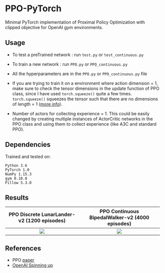# PPO-PyTorch
Minimal PyTorch implementation of Proximal Policy Optimization with clipped objective for OpenAI gym environments.

## Usage

- To test a preTrained network : run `test.py` or `test_continuous.py`

- To train a new network : run `PPO.py` or `PPO_continuous.py`
- All the hyperparameters are in the `PPO.py` or `PPO_continuous.py` file
- If you are trying to train it on a environment where action dimension = 1, make sure to check the tensor dimensions in the update function of PPO class, since I have used `torch.squeeze()` quite a few times. `torch.squeeze()` squeezes the tensor such that there are no dimensions of length = 1 ([more info](https://pytorch.org/docs/stable/torch.html?highlight=torch%20squeeze#torch.squeeze)).

- Number of actors for collecting experience = 1. This could be easily changed by creating multiple instances of ActorCritic networks in the PPO class and using them to collect experience (like A3C and standard PPO).

## Dependencies
Trained and tested on:
```
Python 3.6
PyTorch 1.0
NumPy 1.15.3
gym 0.10.8
Pillow 5.3.0
```

## Results

PPO Discrete LunarLander-v2 (1200 episodes)           |  PPO Continuous BipedalWalker-v2 (4000 episodes)
:-------------------------:|:-------------------------:
![](https://github.com/nikhilbarhate99/PPO-PyTorch/blob/master/gif/PPO_LunarLander-v2.gif) |  ![](https://github.com/nikhilbarhate99/PPO-PyTorch/blob/master/gif/PPO_BipedalWalker-v2.gif)


## References

- PPO [paper](https://arxiv.org/abs/1707.06347)
- [OpenAI Spinning up](https://spinningup.openai.com/en/latest/)

